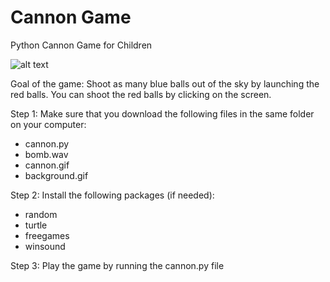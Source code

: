 # Cannon Game

Python Cannon Game for Children

![alt text](https://github.com/RoelTim/cannon_game/blob/master/cannon.png)

Goal of the game: Shoot as many blue balls out of the sky by launching the red balls. You can shoot the red balls by clicking on the screen.

Step 1: Make sure that you download the following files in the same folder on your computer:
- cannon.py
- bomb.wav
- cannon.gif
- background.gif

Step 2: Install the following packages (if needed):
- random
- turtle
- freegames
- winsound

Step 3: Play the game by running the cannon.py file
